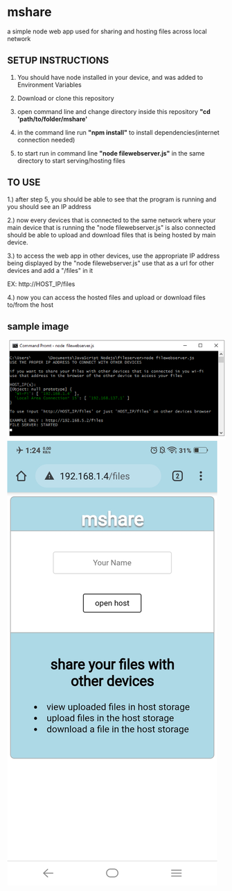 # mshare
a simple node web app used for sharing and hosting files across local network

## SETUP INSTRUCTIONS

1. You should have node installed in your device, and was added to Environment Variables

2. Download or clone this repository

3. open command line and change directory inside this repository **"cd 'path/to/folder/mshare'**

4. in the command line run **"npm install"** to install dependencies(internet connection needed)

5. to start run in command line **"node filewebserver.js"** in the same directory to start serving/hosting files

## TO USE

1.) after step 5, you should be able to see that the program is running and you should see an IP address

2.) now every devices that is connected to the same network where your main device that is running the "node filewebserver.js" is also connected should be able to upload and download files that is being hosted by main device.

3.) to access the web app in other devices, use the appropriate IP address being displayed by the "node filewebserver.js" use that as a url for other devices and add a "/files" in it 

  EX: http://HOST_IP/files
  
4.) now you can access the hosted files and upload or download files to/from the host

## sample image

![Main Device Running NODE](/public/images/commandline.png)
![Other Device in the same network](/public/images/otherdevice.jpg)
